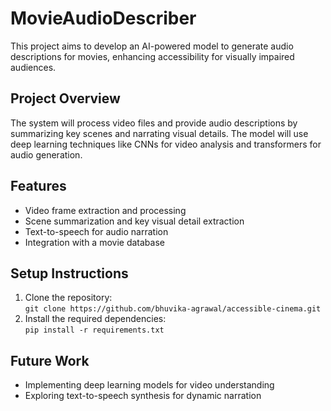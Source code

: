# MovieAudioDescriber

This project aims to develop an AI-powered model to generate audio descriptions for movies, enhancing accessibility for visually impaired audiences.

## Project Overview
The system will process video files and provide audio descriptions by summarizing key scenes and narrating visual details. The model will use deep learning techniques like CNNs for video analysis and transformers for audio generation.

## Features
- Video frame extraction and processing
- Scene summarization and key visual detail extraction
- Text-to-speech for audio narration
- Integration with a movie database

## Setup Instructions
1. Clone the repository:  
   `git clone https://github.com/bhuvika-agrawal/accessible-cinema.git`
2. Install the required dependencies:  
   `pip install -r requirements.txt`

## Future Work
- Implementing deep learning models for video understanding
- Exploring text-to-speech synthesis for dynamic narration
